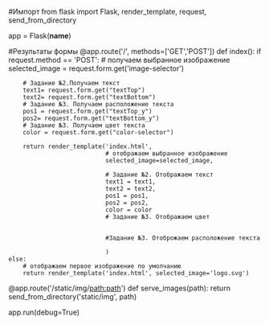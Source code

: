#Импорт
from flask import Flask, render_template, request, send_from_directory


app = Flask(__name__)

#Результаты формы
@app.route('/', methods=['GET','POST'])
def index():
    if request.method == 'POST':
        # получаем выбранное изображение
        selected_image = request.form.get('image-selector')

        # Задание №2.Получаем текст
        text1= request.form.get("textTop")
        text2= request.form.get("textBottom")
        # Задание №3. Получаем расположение текста
        pos1 = request.form.get("textTop_y")
        pos2= request.form.get("textBottom_y")
        # Задание №3. Получаем цвет текста
        color = request.form.get("color-selector")

        return render_template('index.html', 
                               # отображаем выбранное изображение
                               selected_image=selected_image, 

                               # Задание №2. Отображаем текст
                               text1 = text1,
                               text2 = text2,
                               pos1 = pos1,
                               pos2 = pos2,
                               color = color
                               # Задание №3. Отображаем цвет 
                               
                               
                               #Задание №3. Отоброжаем расположение текста

                               )
    else:
        # отображаем первое изображение по умолчанию
        return render_template('index.html', selected_image='logo.svg')


@app.route('/static/img/<path:path>')
def serve_images(path):
    return send_from_directory('static/img', path)

app.run(debug=True)
